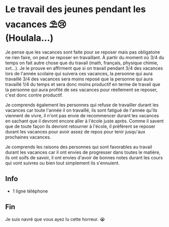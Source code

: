 # Le travail des jeunes pendant les vacances ⛱️😢</br>  (Houlala...)

Je pense que les vacances sont faite pour se reposer mais pas obligatoire ne rien faire, on peut se reposer en travaillant. À partir du moment où 3/4 du temps on fait autre chose que du travail (math, français, physique chimie, svt...). Je le prouve en affirment que si on travail pendant 3/4 des vacances lors de l'année scolaire qui suivera ces vacances, la personne qui aura travaillé 3/4 des vacances sera moins reposé que la personne qui aura travaillé 1/4 du temps et sera donc moins productif en terme de travail que la personne qui aura profité de ses vacances pour réellement se reposer, c'est donc contre productif.

Je comprends également les personnes qui refuse de travailler durant les vacances car toute l'année il on travaillé, ils sont fatigué de l'année qu'ils viennent de vivre, il n'ont pas envie de recommencer durant les vacances en sachant que il devront encore aller à l'école juste après. Comme il savent que de toute façon ils devront retourner à l'école, il préfèrent se reposer durant les vacances pour avoir assez de repos pour tenir jusqu'aux prochaines vacances. 

Je comprends les raisons des personnes qui sont favorables au travail durant les vacances car il ont envies de progresser dans toutes le matière, ils ont soifs de savoir, il ont envies d'avoir de bonnes notes durant les cours qui vont suivres ou bien tout simplement ils s'ennuient. 
## Info
- 1 ligne téléphone 

## Fin
Je suis navré que vous ayez lu cette horreur. 😭
 
